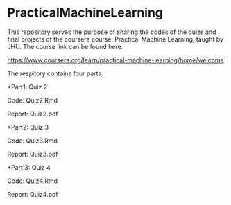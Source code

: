 # PracticalMachineLearning

This repository serves the purpose of sharing the codes of the quizs and final projects of the coursera course: Practical Machine Learning, 
taught by JHU. The course link can be found here. 

https://www.coursera.org/learn/practical-machine-learning/home/welcome

The respitory contains four parts:

*Part1: Quiz 2

Code: Quiz2.Rmd

Report: Quiz2.pdf

*Part2: Quiz 3

Code: Quiz3.Rmd

Report: Quiz3.pdf

*Part 3: Quiz 4

Code: Quiz4.Rmd

Report: Quiz4.pdf


